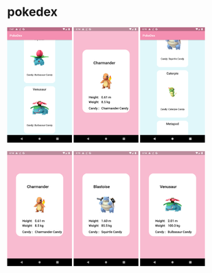 # pokedex

<div class ="row">
  <div class="column" style = "float:left margin = auto">
<img src = "screenshots/Screenshot_1606141040.png" width=30% height=30%>
    <img src = "screenshots/Screenshot_1606142673.png" width=30% height=30%>
    
<img src = "screenshots/Screenshot_1606142720.png" width=30% height=30%>
  </div>
  </div>
  <br>
  <div class ="row">
  <div class="column">
    <img src = "screenshots/Screenshot_1606142673.png" width=30% height=30%>
    <img src = "screenshots/Screenshot_1606142705.png" width=30% height=30%>
    <img src = "screenshots/Screenshot_1606142683.png" width=30% height=30%>
  </div>
  </div>
  
  
  
  
  
  
  
  
